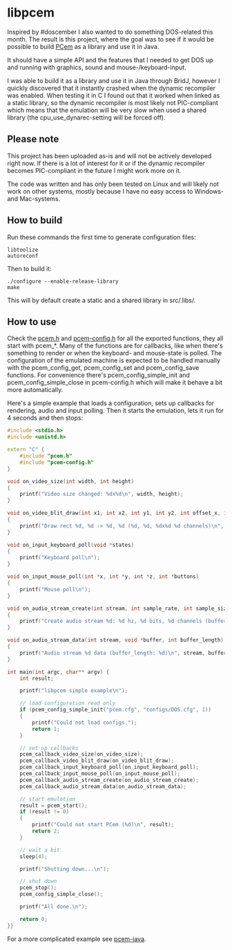 # libpcem

Inspired by #doscember I also wanted to do something DOS-related this month. The result is this project, where the goal was to see if it would be possible to build [PCem](https://pcem-emulator.co.uk/) as a library and use it in Java.

It should have a simple API and the features that I needed to get DOS up and running with graphics, sound and mouse-/keyboard-input.

I was able to build it as a library and use it in Java through BridJ, however I quickly discovered that it instantly crashed when the dynamic recompiler was enabled. When testing it in C I found out that it worked when linked as a static library, so the dynamic recompiler is most likely not PIC-compliant which means that the emulation will be very slow when used a shared library (the cpu_use_dynarec-setting will be forced off).

## Please note

This project has been uploaded as-is and will not be actively developed right now. If there is a lot of interest for it or if the dynamic recompiler becomes PIC-compliant in the future I might work more on it.

The code was written and has only been tested on Linux and will likely not work on other systems, mostly because I have no easy access to Windows- and Mac-systems.

## How to build

Run these commands the first time to generate configuration files:
```
libtoolize
autoreconf
```

Then to build it:
```
./configure --enable-release-library
make
```

This will by default create a static and a shared library in src/.libs/.

## How to use

Check the [pcem.h](https://github.com/mborjesson/libpcem/blob/master/src/pcem.h) and [pcem-config.h](https://github.com/mborjesson/libpcem/blob/master/src/pcem-config.h) for all the exported functions, they all start with pcem_*. Many of the functions are for callbacks, like when there's something to render or when the keyboard- and mouse-state is polled. The configuration of the emulated machine is expected to be handled manually with the pcem_config_get, pcem_config_set and pcem_config_save functions. For convenience there's pcem_config_simple_init and pcem_config_simple_close in pcem-config.h which will make it behave a bit more automatically.

Here's a simple example that loads a configuration, sets up callbacks for rendering, audio and input polling. Then it starts the emulation, lets it run for 4 seconds and then stops:

```c++
#include <stdio.h>
#include <unistd.h>

extern "C" {
	#include "pcem.h"
	#include "pcem-config.h"
}

void on_video_size(int width, int height)
{
	printf("Video size changed: %dx%d\n", width, height);
}

void on_video_blit_draw(int x1, int x2, int y1, int y2, int offset_x, int offset_y, void *buffer, int buffer_width, int buffer_height, int buffer_channels)
{
	printf("Draw rect %d, %d -> %d, %d (%d, %d, %dx%d %d channels)\n", x1, y1, x2, y2, offset_x, offset_y, buffer_width, buffer_height, buffer_channels);
}

void on_input_keyboard_poll(void *states)
{
	printf("Keyboard poll\n");
}

void on_input_mouse_poll(int *x, int *y, int *z, int *buttons)
{
	printf("Mouse poll\n");
}

void on_audio_stream_create(int stream, int sample_rate, int sample_size_in_bits, int channels, int buffer_length)
{
	printf("Create audio stream %d: %d hz, %d bits, %d channels (buffer length: %d)\n", stream, sample_rate, sample_size_in_bits, channels, buffer_length);
}

void on_audio_stream_data(int stream, void *buffer, int buffer_length)
{
	printf("Audio stream %d data (buffer_length: %d)\n", stream, buffer_length);
}

int main(int argc, char** argv) {
	int result;

	printf("libpcem simple example\n");

	// load configuration read only
	if (pcem_config_simple_init("pcem.cfg", "configs/DOS.cfg", 1))
	{
		printf("Could not load configs.");
		return 1;
	}

	// set up callbacks
	pcem_callback_video_size(on_video_size);
	pcem_callback_video_blit_draw(on_video_blit_draw);
	pcem_callback_input_keyboard_poll(on_input_keyboard_poll);
	pcem_callback_input_mouse_poll(on_input_mouse_poll);
	pcem_callback_audio_stream_create(on_audio_stream_create);
	pcem_callback_audio_stream_data(on_audio_stream_data);

	// start emulation
	result = pcem_start();
	if (result != 0)
	{
		printf("Could not start PCem (%d)\n", result);
		return 2;
	}

	// wait a bit
	sleep(4);

	printf("Shutting down...\n");

	// shut down
	pcem_stop();
	pcem_config_simple_close();

	printf("All done.\n");

	return 0;
}}
```

For a more complicated example see [pcem-java](https://github.com/mborjesson/pcem-java).
